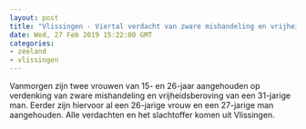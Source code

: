 ```yaml
---
layout: post
title: "Vlissingen - Viertal verdacht van zware mishandeling en vrijheidsberoving"
date: Wed, 27 Feb 2019 15:22:00 GMT
categories: 
- zeeland 
- vlissingen 
---
```


Vanmorgen zijn twee vrouwen van 15- en 26-jaar aangehouden op verdenking van zware mishandeling en vrijheidsberoving van een 31-jarige man. Eerder zijn hiervoor al een 26-jarige vrouw en een 27-jarige man aangehouden. Alle verdachten en het slachtoffer komen uit Vlissingen.
